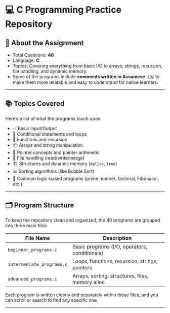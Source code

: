 # 💻 C Programming Practice Repository

## 🧾 About the Assignment

- Total Questions: **40**
- Language: **C**
- Topics: Covering everything from basic I/O to arrays, strings, recursion, file handling, and dynamic memory.
- Some of the programs include **comments written in Assamese** 🇮🇳 to make them more relatable and easy to understand for native learners.

---

## 📚 Topics Covered

Here’s a list of what the programs touch upon:

- ✅ Basic Input/Output
- 🔁 Conditional statements and loops
- 🧮 Functions and recursion
- 📦 Arrays and string manipulation
- 🧠 Pointer concepts and pointer arithmetic
- 📂 File handling (read/write/merge)
- 🏗️ Structures and dynamic memory (`malloc`, `free`)
- 📊 Sorting algorithms (like Bubble Sort)
- 🔢 Common logic-based programs (prime number, factorial, Fibonacci, etc.)

---

## 🗂 Program Structure

To keep the repository clean and organized, the 40 programs are grouped into three main files:

| File Name                | Description                                      |
|--------------------------|--------------------------------------------------|
| `beginner_programs.c`    | Basic programs (I/O, operators, conditionals)    |
| `intermediate_programs.c`| Loops, functions, recursion, strings, pointers   |
| `advanced_programs.c`    | Arrays, sorting, structures, files, memory alloc |

Each program is written clearly and separately within those files, and you can scroll or search to find any specific one.

---

